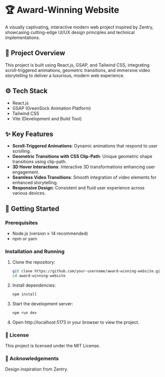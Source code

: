 # 🏆 Award-Winning Website

A visually captivating, interactive modern web project inspired by Zentry, showcasing cutting-edge UI/UX design principles and technical implementations.

## 📌 Project Overview

This project is built using React.js, GSAP, and Tailwind CSS, integrating scroll-triggered animations, geometric transitions, and immersive video storytelling to deliver a luxurious, modern web experience.

## ⚙️ Tech Stack

- React.js
- GSAP (GreenSock Animation Platform)
- Tailwind CSS
- Vite (Development and Build Tool)

## ✨ Key Features

- **Scroll-Triggered Animations**: Dynamic animations that respond to user scrolling.
- **Geometric Transitions with CSS Clip-Path**: Unique geometric shape transitions using clip-path.
- **3D Hover Interactions**: Interactive 3D transformations enhancing user engagement.
- **Seamless Video Transitions**: Smooth integration of video elements for enhanced storytelling.
- **Responsive Design**: Consistent and fluid user experience across various devices.

## 🚀 Getting Started

### Prerequisites

- Node.js (version ≥ 14 recommended)
- npm or yarn

### Installation and Running

1. Clone the repository:

   ```bash
   git clone https://github.com/your-username/award-winning-website.git
   cd award-winning-website

2. Install dependencies:
   
   ```bash
   npm install
   
3. Start the development server:
   ```bash
   npm run dev
   
4. Open http://localhost:5173 in your browser to view the project.

### 📄 License
This project is licensed under the MIT License.

### 🙌 Acknowledgements
Design inspiration from Zentry.
